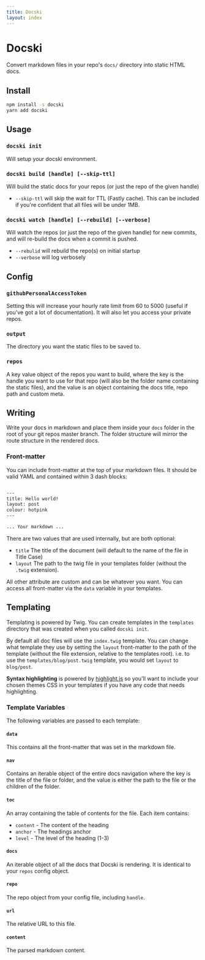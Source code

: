 ```yaml
---
title: Docski
layout: index
---
```

# Docski

Convert markdown files in your repo's `docs/` directory into static HTML docs.

## Install

```bash
npm install -s docski
yarn add docski
```

## Usage

### `docski init`
Will setup your docski environment.

### `docski build [handle] [--skip-ttl]`
Will build the static docs for your repos (or just the repo of the given handle)
- `--skip-ttl` will skip the wait for TTL (Fastly cache). This can be included 
if you're confident that all files will be under 1MB. 

### `docski watch [handle] [--rebuild] [--verbose]`
Will watch the repos (or just the repo of the given handle) for new commits, 
and will re-build the docs when a commit is pushed.
- `--rebulid` will rebuild the repo(s) on initial startup
- `--verbose` will log verbosely

## Config

### `githubPersonalAccessToken`
Setting this will increase your hourly rate limit from 60 to 5000 (useful if 
you've got a lot of documentation). It will also let you access your private 
repos.

### `output`
The directory you want the static files to be saved to.

### `repos`
A key value object of the repos you want to build, where the key is the handle 
you want to use for that repo (will also be the folder name containing the 
static files), and the value is an object containing the docs title, repo path
and custom meta.

## Writing

Write your docs in markdown and place them inside your `docs` folder in the root
of your git repos master branch. The folder structure will mirror the route 
structure in the rendered docs.

### Front-matter
You can include front-matter at the top of your markdown files. It should be 
valid YAML and contained within 3 dash blocks:

```markdown

---
title: Hello world!
layout: post
colour: hotpink
---

... Your markdown ...
```

There are two values that are used internally, but are both optional:
- `title` The title of the document (will default to the name of the file in 
Title Case)
- `layout` The path to the twig file in your templates folder (without the 
`.twig` extension).

All other attribute are custom and can be whatever you want. You can access all
front-matter via the `data` variable in your templates.

## Templating

Templating is powered by Twig. You can create templates in the `templates` 
directory that was created when you called `docski init`. 

By default all doc files will use the `index.twig` template. You can change what 
template they use by setting the `layout` front-matter to the path of the 
template (without the file extension, relative to the templates root). i.e. to
use the `templates/blog/post.twig` template, you would set `layout` to 
`blog/post`.

**Syntax highlighting** is powered by [highlight.js](https://highlightjs.org/) 
so you'll want to include your chosen themes CSS in your templates if you have
any code that needs highlighting.

### Template Variables

The following variables are passed to each template:

#### `data`
This contains all the front-matter that was set in the markdown file.

#### `nav`
Contains an iterable object of the entire docs navigation where the key is the 
title of the file or folder, and the value is either the path to the file or the 
children of the folder.

#### `toc`
An array containing the table of contents for the file. Each item contains:
- `content` - The content of the heading
- `anchor` - The headings anchor
- `level` - The level of the heading (1-3)

#### `docs`
An iterable object of all the docs that Docski is rendering. It is identical to 
your `repos` config object.

#### `repo`
The repo object from your config file, including `handle`.

#### `url`
The relative URL to this file.

#### `content`
The parsed markdown content. 
